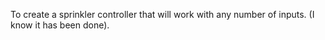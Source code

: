 To create a sprinkler controller that will work with any number of inputs. (I know it has been done).
